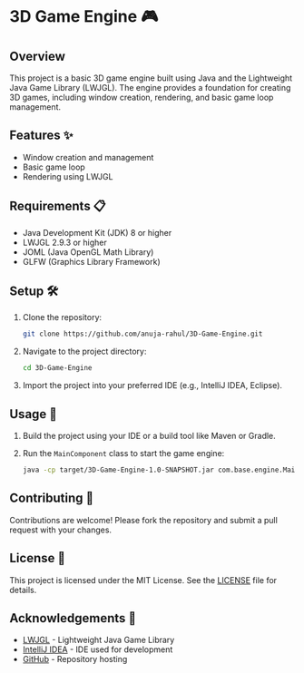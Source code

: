 # 3D Game Engine 🎮

## Overview

This project is a basic 3D game engine built using Java and the Lightweight Java Game Library (LWJGL). The engine provides a foundation for creating 3D games, including window creation, rendering, and basic game loop management.

## Features ✨

- Window creation and management
- Basic game loop
- Rendering using LWJGL

## Requirements 📋

- Java Development Kit (JDK) 8 or higher
- LWJGL 2.9.3 or higher
- JOML (Java OpenGL Math Library)
- GLFW (Graphics Library Framework)

## Setup 🛠️

1. Clone the repository:

    ```sh
    git clone https://github.com/anuja-rahul/3D-Game-Engine.git
    ```

2. Navigate to the project directory:

    ```sh
    cd 3D-Game-Engine
    ```

3. Import the project into your preferred IDE (e.g., IntelliJ IDEA, Eclipse).

## Usage 🚀

1. Build the project using your IDE or a build tool like Maven or Gradle.
2. Run the `MainComponent` class to start the game engine:

    ```sh
    java -cp target/3D-Game-Engine-1.0-SNAPSHOT.jar com.base.engine.MainComponent
    ```

## Contributing 🤝

Contributions are welcome! Please fork the repository and submit a pull request with your changes.

## License 📄

This project is licensed under the MIT License. See the [LICENSE](LICENSE) file for details.

## Acknowledgements 🙏

- [LWJGL](https://www.lwjgl.org/) - Lightweight Java Game Library
- [IntelliJ IDEA](https://www.jetbrains.com/idea/) - IDE used for development
- [GitHub](https://github.com/) - Repository hosting
